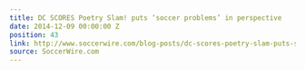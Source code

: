 ```yaml
---
title: DC SCORES Poetry Slam! puts ‘soccer problems’ in perspective
date: 2014-12-09 00:00:00 Z
position: 43
link: http://www.soccerwire.com/blog-posts/dc-scores-poetry-slam-puts-soccer-problems-in-perspective/?loc=psw#Dec8
source: SoccerWire.com
---
```


